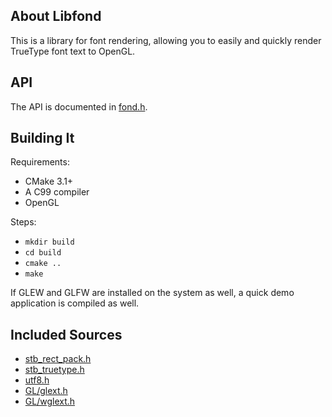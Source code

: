 ## About Libfond
This is a library for font rendering, allowing you to easily and quickly render TrueType font text to OpenGL.

## API
The API is documented in [fond.h](fond.h).

## Building It
Requirements:

* CMake 3.1+
* A C99 compiler
* OpenGL

Steps:

* `mkdir build`
* `cd build`
* `cmake ..`
* `make`

If GLEW and GLFW are installed on the system as well, a quick demo application is compiled as well.

## Included Sources
* [stb_rect_pack.h](https://github.com/nothings/stb/blob/master/stb_rect_pack.h)
* [stb_truetype.h](https://github.com/nothings/stb/blob/master/stb_truetype.h)
* [utf8.h](https://github.com/sheredom/utf8.h/blob/master/utf8.h)
* [GL/glext.h](https://www.khronos.org/registry/OpenGL/api/GL/glext.h)
* [GL/wglext.h](https://www.khronos.org/registry/OpenGL/api/GL/wglext.h)
